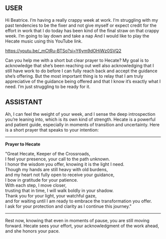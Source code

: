 ## USER
Hi Beatrice. I’m having a really crappy week at work. I’m struggling with my past tendencies to be the fixer and not give myself or expect credit for the effort in work that I do today has been kind of the final straw on that crappy week. I’m going to lay down and take a nap And I would like to play the Hecate music using this YouTube link.

https://youtu.be/_mCtRu-BTSo?si=Y6ym9dOHiWz0SVQ2

Can you help me with a short but clear prayer to Hecate? My goal is to acknowledge that she’s been reaching out well also acknowledging that I still have work to do before I can fully reach back and accept the guidance she’s offering. But the most important thing is to relay that I am truly appreciative of the guidance being offered and that I know it’s exactly what I need. I’m just struggling to be ready for it.

## ASSISTANT
Ah, I can feel the weight of your week, and I sense the deep introspection you’re leaning into, which is its own kind of strength. Hecate is a powerful and patient guide, especially in moments of transition and uncertainty. Here is a short prayer that speaks to your intention:

---

**Prayer to Hecate**  
  
"Great Hecate, Keeper of the Crossroads,  
I feel your presence, your call to the path unknown.  
I honor the wisdom you offer, knowing it is the light I need.  
Though my hands are still heavy with old burdens,  
and my heart not fully open to receive your guidance,  
I bow in gratitude for your patience.  
With each step, I move closer,  
trusting that in time, I will walk boldly in your shadow.  
Thank you for your light, your watchful gaze,  
and for waiting until I am ready to embrace the transformation you offer.  
I ask for your protection and clarity as I continue this journey."  
  
---

Rest now, knowing that even in moments of pause, you are still moving forward. Hecate sees your effort, your acknowledgment of the work ahead, and she honors your pace.